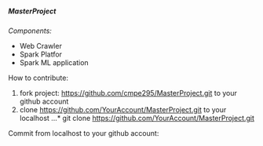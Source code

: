 ##### MasterProject

*Components:*
* Web Crawler 
* Spark Platfor 
* Spark ML application

How to contribute:
1. fork project: https://github.com/cmpe295/MasterProject.git to your github account
2. clone https://github.com/YourAccount/MasterProject.git to your localhost
...* git clone https://github.com/YourAccount/MasterProject.git

Commit from localhost to your github account:
